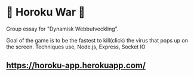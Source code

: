 # 🦠 Horoku War 🦠

Group essay for "Dynamisk Webbutveckling".

Goal of the game is to be the fastest to kill(click) the virus that pops up on the screen.
Techniques use, Node.js, Express, Socket IO

## https://horoku-app.herokuapp.com/